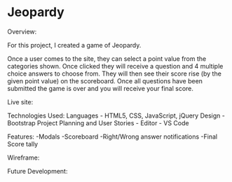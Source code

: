 # Jeopardy

Overview:

For this project, I created a game of Jeopardy.

Once a user comes to the site, they can select a point value from the categories shown.  Once clicked they will receive a question and 4 multiple choice answers to choose from.  They will then see their score rise (by the given point value) on the scoreboard.  Once all questions have been submitted the game is over and you will receive your final score.  

Live site: 

Technologies Used:
Languages - HTML5, CSS, JavaScript, jQuery
Design - Bootstrap
Project Planning and User Stories - 
Editor - VS Code

Features:
-Modals
-Scoreboard
-Right/Wrong answer notifications
-Final Score tally

Wireframe:

Future Development: